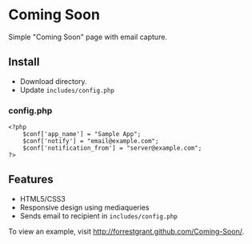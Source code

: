 # Coming Soon

Simple "Coming Soon" page with email capture.

## Install
*	Download directory.
*	Update `includes/config.php`

### config.php
	<?php
		$conf['app_name'] = "Sample App";
		$conf['notify'] = "email@example.com";
		$conf['notification_from'] = "server@example.com";
	?>

## Features
*	HTML5/CSS3
* Responsive design using mediaqueries
*	Sends email to recipient in `includes/config.php`

To view an example, visit <a href="http://forrestgrant.github.com/Coming-Soon/">http://forrestgrant.github.com/Coming-Soon/</a>.